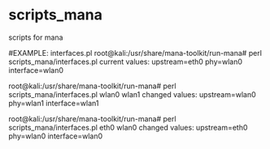 # scripts_mana
scripts for mana

#EXAMPLE: interfaces.pl
root@kali:/usr/share/mana-toolkit/run-mana# perl scripts_mana/interfaces.pl
current values:
upstream=eth0
phy=wlan0
interface=wlan0

root@kali:/usr/share/mana-toolkit/run-mana# perl scripts_mana/interfaces.pl wlan0 wlan1
changed values:
upstream=wlan0
phy=wlan1
interface=wlan1

root@kali:/usr/share/mana-toolkit/run-mana# perl scripts_mana/interfaces.pl eth0 wlan0
changed values:
upstream=eth0
phy=wlan0
interface=wlan0